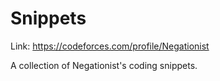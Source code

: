 # Snippets
Link: https://codeforces.com/profile/Negationist

A collection of Negationist's coding snippets.

